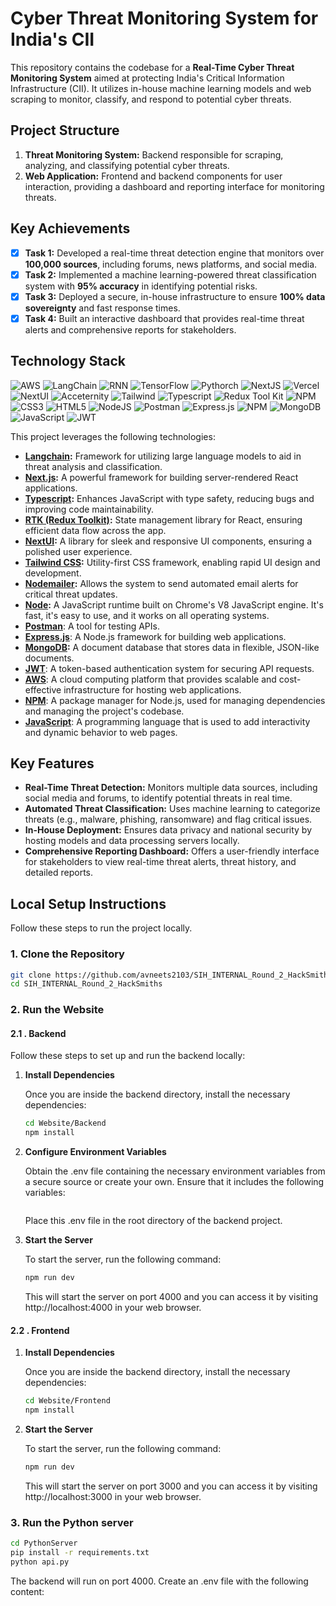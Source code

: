 # Cyber Threat Monitoring System for India's CII

This repository contains the codebase for a **Real-Time Cyber Threat Monitoring System** aimed at protecting India's Critical Information Infrastructure (CII). It utilizes in-house machine learning models and web scraping to monitor, classify, and respond to potential cyber threats.

## Project Structure

1. **Threat Monitoring System:** Backend responsible for scraping, analyzing, and classifying potential cyber threats.
2. **Web Application:** Frontend and backend components for user interaction, providing a dashboard and reporting interface for monitoring threats.

## Key Achievements

- [x] **Task 1:** Developed a real-time threat detection engine that monitors over **100,000 sources**, including forums, news platforms, and social media.
- [x] **Task 2:** Implemented a machine learning-powered threat classification system with **95% accuracy** in identifying potential risks.
- [x] **Task 3:** Deployed a secure, in-house infrastructure to ensure **100% data sovereignty** and fast response times.
- [x] **Task 4:** Built an interactive dashboard that provides real-time threat alerts and comprehensive reports for stakeholders.

## Technology Stack
<!-- TODO: Add ML related shields here -->
![AWS](https://img.shields.io/badge/AWS-acdsa?style=for-the-badge&logo=amazonwebservices&logoColor=white&labelColor=%23232F3E&color=%23232F3E)
![LangChain](https://img.shields.io/badge/LangChain-adsac?style=for-the-badge&logo=langchain&logoColor=white&labelColor=%231C3C3C&color=%231C3C3C)
![RNN](https://img.shields.io/badge/RNN-rnn?style=for-the-badge&logoColor=white&labelColor=black&color=black)
![TensorFlow](https://img.shields.io/badge/TensorFlow-rnn?style=for-the-badge&logo=tensorflow&logoColor=white&labelColor=%23FF6F00&color=%23FF6F00)
![Pythorch](https://img.shields.io/badge/Pytorch-rnn?style=for-the-badge&logo=pytorch&logoColor=white&labelColor=%23EE4C2C&color=%23EE4C2C)
![NextJS](https://img.shields.io/badge/NextJS-black?style=for-the-badge&logo=Next.js&logoColor=white&color=black) 
![Vercel](https://img.shields.io/badge/vercel-%23000000.svg?style=for-the-badge&logo=vercel&logoColor=white) 
![NextUI](https://img.shields.io/badge/NextUI-black?style=for-the-badge&logo=nextui&logoColor=black&color=CCFFFF) 
![Acceternity](https://img.shields.io/badge/a-acceternity?style=for-the-badge&logoColor=white&logoSize=auto&label=Acceternity&labelColor=white&color=black)
![Tailwind](https://img.shields.io/badge/Tailwind-b?style=for-the-badge&logo=tailwindcss&logoColor=black&color=06B6D4) 
![Typescript](https://img.shields.io/badge/Typescript-b?style=for-the-badge&logo=typescript&logoColor=white&color=3178C6)
![Redux Tool Kit](https://img.shields.io/badge/Redux%20Tool%20Kit-b?style=for-the-badge&logo=redux&logoColor=white&color=764ABC) 
![NPM](https://img.shields.io/badge/NPM-%23000000.svg?style=for-the-badge&logo=npm&logoColor=white) 
![CSS3](https://img.shields.io/badge/css3-%231572B6.svg?style=for-the-badge&logo=css3&logoColor=white) 
![HTML5](https://img.shields.io/badge/html5-%23E34F26.svg?style=for-the-badge&logo=html5&logoColor=white) 
![NodeJS](https://img.shields.io/badge/node.js-6DA55F?style=for-the-badge&logo=node.js&logoColor=white) 
![Postman](https://img.shields.io/badge/Postman-FF6C37?style=for-the-badge&logo=postman&logoColor=white) 
![Express.js](https://img.shields.io/badge/express.js-%23404d59.svg?style=for-the-badge&logo=express&logoColor=%2361DAFB) 
![NPM](https://img.shields.io/badge/NPM-%23000000.svg?style=for-the-badge&logo=npm&logoColor=white) 
![MongoDB](https://img.shields.io/badge/MongoDB-%234ea94b.svg?style=for-the-badge&logo=mongodb&logoColor=white) 
![JavaScript](https://img.shields.io/badge/javascript-%23323330.svg?style=for-the-badge&logo=javascript&logoColor=%23F7DF1E) 
![JWT](https://img.shields.io/badge/JWT-b?style=for-the-badge&logo=jsonwebtokens&logoColor=white&color=%23000000) 

This project leverages the following technologies:
<!-- TODO: Update and append ML and backend tech stack here -->
- **[Langchain](https://python.langchain.com/v0.2/docs/introduction/):** Framework for utilizing large language models to aid in threat analysis and classification.
- **[Next.js](https://nextjs.org/):** A powerful framework for building server-rendered React applications.
- **[Typescript](https://www.typescriptlang.org/):** Enhances JavaScript with type safety, reducing bugs and improving code maintainability.
- **[RTK (Redux Toolkit)](https://redux-toolkit.js.org/):** State management library for React, ensuring efficient data flow across the app.
- **[NextUI](https://nextui.org/):** A library for sleek and responsive UI components, ensuring a polished user experience.
- **[Tailwind CSS](https://tailwindcss.com/):** Utility-first CSS framework, enabling rapid UI design and development.
- **[Nodemailer](https://www.npmjs.com/package/nodemailer):** Allows the system to send automated email alerts for critical threat updates.
- **[Node](https://nodejs.ord/en):** A JavaScript runtime built on Chrome's V8 JavaScript engine. It's fast, it's easy to use, and it works on all operating systems.
- **[Postman](https://www.postman.com/)**: A tool for testing APIs.
- **[Express.js](https://expressjs.com/)**: A Node.js framework for building web applications.
- **[MongoDB](https://www.mongodb.com/):** A document database that stores data in flexible, JSON-like documents.
- **[JWT](https://jwt.io/)**: A token-based authentication system for securing API requests.
- **[AWS](https://aws.amazon.com/)**: A cloud computing platform that provides scalable and cost-effective infrastructure for hosting web applications.
- **[NPM](https://www.npmjs.com/)**: A package manager for Node.js, used for managing dependencies and managing the project's codebase.
- **[JavaScript](https://www.javascript.com/)**: A programming language that is used to add interactivity and dynamic behavior to web pages.


## Key Features

- **Real-Time Threat Detection:** Monitors multiple data sources, including social media and forums, to identify potential threats in real time.
- **Automated Threat Classification:** Uses machine learning to categorize threats (e.g., malware, phishing, ransomware) and flag critical issues.
- **In-House Deployment:** Ensures data privacy and national security by hosting models and data processing servers locally.
- **Comprehensive Reporting Dashboard:** Offers a user-friendly interface for stakeholders to view real-time threat alerts, threat history, and detailed reports.

## Local Setup Instructions

Follow these steps to run the project locally.

### 1. Clone the Repository

<!-- TODO: Changes to make here  -->
```bash
git clone https://github.com/avneets2103/SIH_INTERNAL_Round_2_HackSmiths
cd SIH_INTERNAL_Round_2_HackSmiths
```
### 2. Run the Website
#### 2.1 . Backend
Follow these steps to set up and run the backend locally:

1. **Install Dependencies**

   Once you are inside the backend directory, install the necessary dependencies:

   ```bash
   cd Website/Backend
   npm install
   ```

2. **Configure Environment Variables**

   Obtain the .env file containing the necessary environment variables from a secure source or create your own. Ensure that it includes the following variables:
   <!-- TODO: Add the env file here -->
   ```bash
   
   ```
   Place this .env file in the root directory of the backend project.

3. **Start the Server**

   To start the server, run the following command:

   ```bash
   npm run dev
   ```   
   This will start the server on port 4000 and you can access it by visiting http://localhost:4000 in your web browser.

#### 2.2 . Frontend
1. **Install Dependencies**

   Once you are inside the backend directory, install the necessary dependencies:

   ```bash
   cd Website/Frontend
   npm install
   ```

2. **Start the Server**

   To start the server, run the following command:

   ```bash
   npm run dev
   ```   
   This will start the server on port 3000 and you can access it by visiting http://localhost:3000 in your web browser.


<!-- TODO: Local setup of python server here -->
### 3. Run the Python server
```bash
cd PythonServer
pip install -r requirements.txt
python api.py
```
The backend will run on port 4000.
Create an .env file with the following content:
<!-- TODO: Add the env file here -->
```

```
